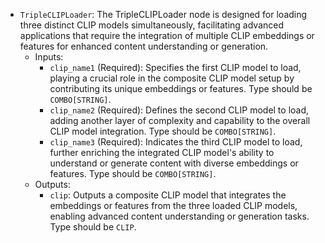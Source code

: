 - `TripleCLIPLoader`: The TripleCLIPLoader node is designed for loading three distinct CLIP models simultaneously, facilitating advanced applications that require the integration of multiple CLIP embeddings or features for enhanced content understanding or generation.
    - Inputs:
        - `clip_name1` (Required): Specifies the first CLIP model to load, playing a crucial role in the composite CLIP model setup by contributing its unique embeddings or features. Type should be `COMBO[STRING]`.
        - `clip_name2` (Required): Defines the second CLIP model to load, adding another layer of complexity and capability to the overall CLIP model integration. Type should be `COMBO[STRING]`.
        - `clip_name3` (Required): Indicates the third CLIP model to load, further enriching the integrated CLIP model's ability to understand or generate content with diverse embeddings or features. Type should be `COMBO[STRING]`.
    - Outputs:
        - `clip`: Outputs a composite CLIP model that integrates the embeddings or features from the three loaded CLIP models, enabling advanced content understanding or generation tasks. Type should be `CLIP`.
